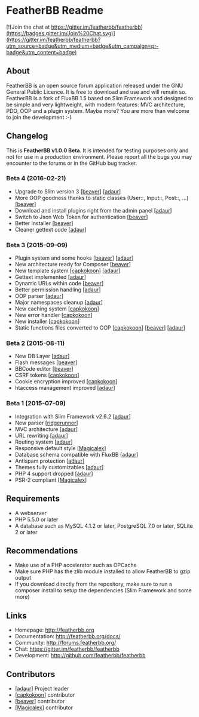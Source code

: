 # FeatherBB Readme

[![Join the chat at https://gitter.im/featherbb/featherbb](https://badges.gitter.im/Join%20Chat.svg)](https://gitter.im/featherbb/featherbb?utm_source=badge&utm_medium=badge&utm_campaign=pr-badge&utm_content=badge)

## About

FeatherBB is an open source forum application released under the GNU General Public
Licence. It is free to download and use and will remain so. FeatherBB is a fork of
FluxBB 1.5 based on Slim Framework and designed to be simple and very lightweight,
with modern features: MVC architecture, PDO, OOP and a plugin system. Maybe more?
You are more than welcome to join the development :-)

## Changelog

This is __FeatherBB v1.0.0 Beta__. It is intended for testing purposes only and not
for use in a production environment. Please report all the bugs you may encounter to
the forums or in the GitHub bug tracker.

### Beta 4 (2016-02-21)
* Upgrade to Slim version 3 [[beaver](http://github.com/beaver-dev)] [[adaur](http://github.com/adaur)]
* More OOP goodness thanks to static classes (User::, Input::, Post::, ...) [[beaver](http://github.com/beaver-dev)]
* Download and install plugins right from the admin panel [[adaur](http://github.com/adaur)]
* Switch to Json Web Token for authentication [[beaver](http://github.com/beaver-dev)]
* Better installer [[beaver](http://github.com/beaver-dev)]
* Cleaner gettext code [[adaur](http://github.com/adaur)]

### Beta 3 (2015-09-09)
* Plugin system and some hooks [[beaver](http://github.com/beaver-dev)] [[adaur](http://github.com/adaur)]
* New architecture ready for Composer [[beaver](http://github.com/beaver-dev)]
* New template system [[capkokoon](http://github.com/capkokoon)] [[adaur](http://github.com/adaur)]
* Gettext implemented [[adaur](http://github.com/adaur)]
* Dynamic URLs within code [[beaver](http://github.com/beaver-dev)]
* Better permission handling [[adaur](http://github.com/adaur)]
* OOP parser [[adaur](http://github.com/adaur)]
* Major namespaces cleanup [[adaur](http://github.com/adaur)]
* New caching system [[capkokoon](http://github.com/capkokoon)]
* New error handler [[capkokoon](http://github.com/capkokoon)]
* New installer [[capkokoon](http://github.com/capkokoon)]
* Static functions files converted to OOP [[capkokoon](http://github.com/capkokoon)] [[beaver](http://github.com/beaver-dev)] [[adaur](http://github.com/adaur)]

### Beta 2 (2015-08-11)

* New DB Layer [[adaur](http://github.com/adaur)]
* Flash messages [[beaver](http://github.com/beaver-dev)]
* BBCode editor [[beaver](http://github.com/beaver-dev)]
* CSRF tokens [[capkokoon](http://github.com/capkokoon)]
* Cookie encryption improved [[capkokoon](http://github.com/capkokoon)]
* htaccess management improved [[adaur](http://github.com/adaur)]

### Beta 1  (2015-07-09)

* Integration with Slim Framework v2.6.2 [[adaur](http://github.com/adaur)]
* New parser [[ridgerunner](http://github.com/ridgerunner)]
* MVC architecture [[adaur](http://github.com/adaur)]
* URL rewriting [[adaur](http://github.com/adaur)]
* Routing system [[adaur](http://github.com/adaur)]
* Responsive default style [[Magicalex](http://github.com/Magicalex)]
* Database schema compatible with FluxBB [[adaur](http://github.com/adaur)]
* Antispam protection [[adaur](http://github.com/adaur)]
* Themes fully customizables [[adaur](http://github.com/adaur)]
* PHP 4 support dropped [[adaur](http://github.com/adaur)]
* PSR-2 compliant [[Magicalex](http://github.com/magicalex)]

## Requirements

* A webserver
* PHP 5.5.0 or later
* A database such as MySQL 4.1.2 or later, PostgreSQL 7.0 or later, SQLite 2 or later

## Recommendations

* Make use of a PHP accelerator such as OPCache
* Make sure PHP has the zlib module installed to allow FeatherBB to gzip output
* If you download directly from the repository, make sure to run a composer install
to setup the dependencies (Slim Framework and some more)

## Links

* Homepage: http://featherbb.org
* Documentation: http://featherbb.org/docs/
* Community: http://forums.featherbb.org/
* Chat: https://gitter.im/featherbb/featherbb
* Development: http://github.com/featherbb/featherbb

## Contributors

* [[adaur](http://github.com/adaur)] Project leader
* [[capkokoon](http://github.com/capkokoon)] contributor
* [[beaver](http://github.com/beaver-dev)] contributor
* [[Magicalex](http://github.com/magicalex)] contributor
